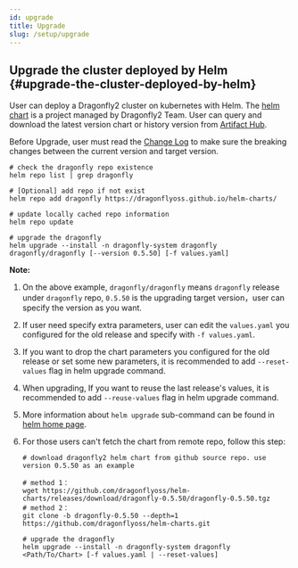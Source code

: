 ```yaml
---
id: upgrade
title: Upgrade
slug: /setup/upgrade
---
```


## Upgrade the cluster deployed by Helm {#upgrade-the-cluster-deployed-by-helm}

User can deploy a Dragonfly2 cluster on kubernetes with Helm.
The [helm chart](https://github.com/dragonflyoss/helm-charts) is a project managed by Dragonfly2 Team.
User can query and download the latest version chart or history version
from [Artifact Hub](https://artifacthub.io/packages/helm/dragonfly/dragonfly).

Before Upgrade, user must read the [Change Log](https://github.com/dragonflyoss/dragonfly/blob/main/CHANGELOG.md) to
make sure the breaking changes between the current version and target version.

```shell script
# check the dragonfly repo existence
helm repo list | grep dragonfly

# [Optional] add repo if not exist
helm repo add dragonfly https://dragonflyoss.github.io/helm-charts/

# update locally cached repo information
helm repo update

# upgrade the dragonfly
helm upgrade --install -n dragonfly-system dragonfly dragonfly/dragonfly [--version 0.5.50] [-f values.yaml]
```

**Note:**

1. On the above example, `dragonfly/dragonfly` means `dragonfly` release under `dragonfly` repo,
   `0.5.50` is the upgrading target version，user can specify the version as you want.
2. If user need specify extra parameters, user can edit the `values.yaml` you configured for the old release and
   specify with `-f values.yaml`.
3. If you want to drop the chart parameters you configured for the old release or set some new parameters,
   it is recommended to add `--reset-values` flag in helm upgrade command.
4. When upgrading, If you want to reuse the last release's values, it is recommended to add `--reuse-values` flag
   in helm upgrade command.
5. More information about `helm upgrade` sub-command
   can be found in [helm home page](https://helm.sh/docs/helm/helm_upgrade/).
6. For those users can't fetch the chart from remote repo, follow this step:

   ```shell script
   # download dragonfly2 helm chart from github source repo. use version 0.5.50 as an example

   # method 1：
   wget https://github.com/dragonflyoss/helm-charts/releases/download/dragonfly-0.5.50/dragonfly-0.5.50.tgz
   # method 2：
   git clone -b dragonfly-0.5.50 --depth=1  https://github.com/dragonflyoss/helm-charts.git

   # upgrade the dragonfly
   helm upgrade --install -n dragonfly-system dragonfly <Path/To/Chart> [-f values.yaml | --reset-values]
   ```
